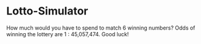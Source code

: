 # Lotto-Simulator
How much would you have to spend to match 6 winning numbers? Odds of winning the lottery are  1 : 45,057,474. Good luck!
